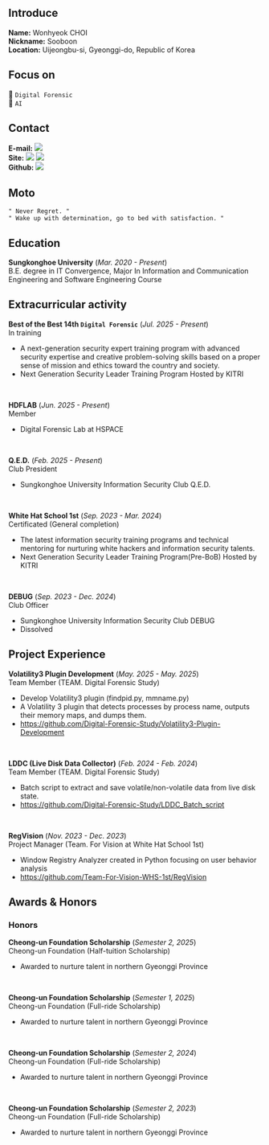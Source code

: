 ## Introduce
**Name:** Wonhyeok CHOI  
**Nickname:** Sooboon  
**Location:** Uijeongbu-si, Gyeonggi-do, Republic of Korea   

## Focus on
:floppy_disk: `Digital Forensic`    
:robot: `AI`  

## Contact
**E-mail:**  <a href="mailto:whchoioloz@gmail.com"><img src="https://img.shields.io/badge/whchoioloz@gmail.com-EA4335.svg?&logo=Gmail&logoColor=white"/></a>   
**Site:**  <a href="https://sooboon.tistory.com/"><img src="https://img.shields.io/badge/Tistory-FF5A4A.svg?&logo=Tistory&logoColor=white"/></a> <a href="https://velog.io/@sooboon/posts"><img src="https://img.shields.io/badge/velog-20C997.svg?&logo=velog&logoColor=white"/></a>   
**Github:**  <a href="https://github.com/Soo-boon"><img src="https://img.shields.io/badge/Github-181717.svg?&logo=Github&logoColor=white"/></a>

## Moto
~~~
" Never Regret. "
" Wake up with determination, go to bed with satisfaction. "
~~~   
   
## Education
**Sungkonghoe University** (_Mar. 2020 - Present_)   
B.E. degree in IT Convergence, Major In Information and Communication Engineering and Software Engineering Course   

## Extracurricular activity
**Best of the Best 14th `Digital Forensic`** (_Jul. 2025 - Present_)   
In training   
- A next-generation security expert training program with advanced security expertise and creative problem-solving skills based on a proper sense of mission and ethics toward the country and society.
- Next Generation Security Leader Training Program Hosted by KITRI   
 
<br>

**HDFLAB** (_Jun. 2025 - Present_)   
Member   
- Digital Forensic Lab at HSPACE     

<br>

**Q.E.D.** (_Feb. 2025 - Present_)   
Club President      
- Sungkonghoe University Information Security Club Q.E.D.   

<br>

**White Hat School 1st** (_Sep. 2023 - Mar. 2024_)   
Certificated (General completion)
- The latest information security training programs and technical mentoring for nurturing white hackers and information security talents.
- Next Generation Security Leader Training Program(Pre-BoB) Hosted by KITRI   

<br>

**DEBUG** (_Sep. 2023 - Dec. 2024_)   
Club Officer      
- Sungkonghoe University Information Security Club DEBUG   
- Dissolved   

## Project Experience
**Volatility3 Plugin Development** (_May. 2025 - May. 2025_)   
Team Member (TEAM. Digital Forensic Study)   
- Develop Volatility3 plugin (findpid.py, mmname.py)
- A Volatility 3 plugin that detects processes by process name, outputs their memory maps, and dumps them.
- https://github.com/Digital-Forensic-Study/Volatility3-Plugin-Development   

<br>

**LDDC (Live Disk Data Collector)** (_Feb. 2024 - Feb. 2024_)   
Team Member (TEAM. Digital Forensic Study)   
- Batch script to extract and save volatile/non-volatile data from live disk state.   
- https://github.com/Digital-Forensic-Study/LDDC_Batch_script   

<br>

**RegVision** (_Nov. 2023 - Dec. 2023_)   
Project Manager (Team. For Vision at White Hat School 1st)   
- Window Registry Analyzer created in Python focusing on user behavior analysis
- https://github.com/Team-For-Vision-WHS-1st/RegVision   

## Awards & Honors 
### Honors   
**Cheong-un Foundation Scholarship** (_Semester 2, 2025_)   
Cheong-un Foundation (Half-tuition Scholarship)   
- Awarded to nurture talent in northern Gyeonggi Province   

<br>

**Cheong-un Foundation Scholarship** (_Semester 1, 2025_)   
Cheong-un Foundation (Full-ride Scholarship)   
- Awarded to nurture talent in northern Gyeonggi Province   

<br>

**Cheong-un Foundation Scholarship** (_Semester 2, 2024_)   
Cheong-un Foundation (Full-ride Scholarship)   
- Awarded to nurture talent in northern Gyeonggi Province   

<br>

**Cheong-un Foundation Scholarship** (_Semester 2, 2023_)   
Cheong-un Foundation (Full-ride Scholarship)   
- Awarded to nurture talent in northern Gyeonggi Province   
